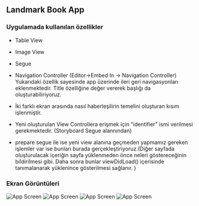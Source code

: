 ## Landmark Book App

### Uygulamada kullanılan özellikler

- Table View 

- Image View

- Segue

- Navigation Controller (Editor->Embed In -> Navigation Controller)
Yukarıdaki özellik sayesinde app üzerinde ileri geri navigasyonları eklenmektedir. Title özelliğine değer vererek başlığı da oluşturabiliriyoruz.

- İki farklı ekran arasında nasıl haberleşilirin temelini oluşturan kısım işlenmiştir.

- Yeni oluşturulan View Controllera erişmek için "identifier" ismi verilmesi gerekmektedir. (Storyboard Segue alannından)

- prepare segue ile ise yeni view alanına geçmeden yapmamız gereken işlemler var ise bunları burada gerçekleştiriyoruz.(Diğer sayfada oluşturulacak içeriğin sayfa yüklenmeden önce neleri göstereceğinin bildirilmesi gibi. Daha sonra bunlar viewDidLoad() içerisinde tanımalanarak yüklenince gösterilmesi sağlanır. )

### Ekran Görüntüleri

![App Screen](https://github.com/deliaslan/SwiftTutorials/blob/main/LandMarkBook/screenshots/sc1.png?raw=true)
![App Screen](https://github.com/deliaslan/SwiftTutorials/blob/main/LandMarkBook/screenshots/sc2.png?raw=true)
![App Screen](https://github.com/deliaslan/SwiftTutorials/blob/main/LandMarkBook/screenshots/sc3.png?raw=true)
![App Screen](https://github.com/deliaslan/SwiftTutorials/blob/main/LandMarkBook/screenshots/sc4.png?raw=true)